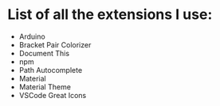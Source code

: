 # List of all the extensions I use:

- Arduino
- Bracket Pair Colorizer
- Document This
- npm
- Path Autocomplete
- Material
- Material Theme
- VSCode Great Icons